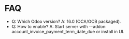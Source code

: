# FAQ

- Q: Which Odoo version? A: 16.0 (OCA/OCB packaged).
- Q: How to enable? A: Start server with --addon account_invoice_payment_term_date_due or install in UI.
